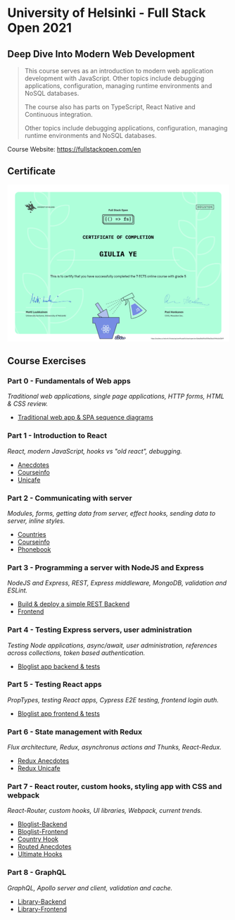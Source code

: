 # University of Helsinki - Full Stack Open 2021

## Deep Dive Into Modern Web Development

> This course serves as an introduction to modern web application development with JavaScript. Other topics include debugging applications, configuration, managing runtime environments and NoSQL databases.
>
> The course also has parts on TypeScript, React Native and Continuous integration.
>
> Other topics include debugging applications, configuration, managing runtime environments and NoSQL databases.

Course Website: https://fullstackopen.com/en

## Certificate

![Course Completion Certificate](/.github/images/certificate.png)

## Course Exercises

### Part 0 - Fundamentals of Web apps
*Traditional web applications, single page applications, HTTP forms, HTML & CSS review.*

* [Traditional web app & SPA sequence diagrams](https://github.com/giuxtaposition/fullstackopen-2021/tree/main/part%200)

### Part 1 - Introduction to React
*React, modern JavaScript, hooks vs "old react", debugging.*

* [Anecdotes](https://github.com/giuxtaposition/fullstackopen-2021/tree/main/part%201/anecdotes)
* [Courseinfo](https://github.com/giuxtaposition/fullstackopen-2021/tree/main/part%201/courseinfo)
* [Unicafe](https://github.com/giuxtaposition/fullstackopen-2021/tree/main/part%201/unicafe)


### Part 2 - Communicating with server

*Modules, forms, getting data from server, effect hooks, sending data to server, inline styles.*

* [Countries](https://github.com/giuxtaposition/fullstackopen-2021/tree/main/part%202/countries)
* [Courseinfo](https://github.com/giuxtaposition/fullstackopen-2021/tree/main/part%202/courseinfo)
* [Phonebook](https://github.com/giuxtaposition/fullstackopen-2021/tree/main/part%202/phonebook)

### Part 3 - Programming a server with NodeJS and Express

*NodeJS and Express, REST, Express middleware, MongoDB, validation and ESLint.*

* [Build & deploy a simple REST Backend](https://github.com/giuxtaposition/fulstackopen-2021-part3/tree/193171cbd7e2b89ad80bd974d417144b58c12d6d)
* [Frontend](https://github.com/giuxtaposition/fullstackopen-2021/tree/main/part%203/frontend)

### Part 4 - Testing Express servers, user administration

*Testing Node applications, async/await, user administration, references across collections, token based authentication.*

* [Bloglist app backend & tests](https://github.com/giuxtaposition/fullstackopen-2021/tree/main/part%204)

### Part 5 - Testing React apps

*PropTypes, testing React apps, Cypress E2E testing, frontend login auth.*

* [Bloglist app frontend & tests](https://github.com/giuxtaposition/fullstackopen-2021/tree/main/part%205)

### Part 6 - State management with Redux

*Flux architecture, Redux, asynchronus actions and Thunks, React-Redux.*

* [Redux Anecdotes](https://github.com/giuxtaposition/fullstackopen-2021/tree/main/part%206/redux-anecdotes)
* [Redux Unicafe](https://github.com/giuxtaposition/fullstackopen-2021/tree/main/part%206/unicafe-redux)

### Part 7 - React router, custom hooks, styling app with CSS and webpack

*React-Router, custom hooks, UI libraries, Webpack, current trends.*

* [Bloglist-Backend](https://github.com/giuxtaposition/fullstackopen-2021/tree/main/part%207/bloglist/backend)
* [Bloglist-Frontend](https://github.com/giuxtaposition/fullstackopen-2021/tree/main/part%207/bloglist/frontend)
* [Country Hook](https://github.com/giuxtaposition/fullstackopen-2021/tree/main/part%207/country-hook)
* [Routed Anecdotes](https://github.com/giuxtaposition/fullstackopen-2021/tree/main/part%207/routed-anecdotes)
* [Ultimate Hooks](https://github.com/giuxtaposition/fullstackopen-2021/tree/main/part%207/ultimate-hooks)

### Part 8 - GraphQL

*GraphQL, Apollo server and client, validation and cache.*

* [Library-Backend](https://github.com/giuxtaposition/fullstackopen-2021/tree/main/part%208/library/backend)
* [Library-Frontend](https://github.com/giuxtaposition/fullstackopen-2021/tree/main/part%208/library/frontend)
